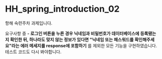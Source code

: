 # HH_spring_introduction_02
항해 숙련주차 과제입니다.

요구사항 중
**- 로그인 버튼을 누른 경우 닉네임과 비밀번호가 데이터베이스에 등록됐는지 확인한 뒤, 하나라도 맞지 않는 정보가 있다면 "닉네임 또는 패스워드를 확인해주세요"라는 에러 메세지를 response에 포함하기**  를 제외한 모든 기능을 구현하였습니다. 테스트 코드도 다시 봐야합니다.
